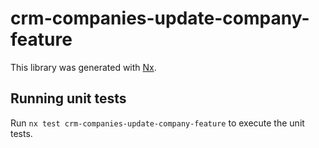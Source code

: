# crm-companies-update-company-feature

This library was generated with [Nx](https://nx.dev).

## Running unit tests

Run `nx test crm-companies-update-company-feature` to execute the unit tests.
